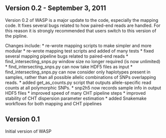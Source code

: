 Version 0.2 - September 3, 2011
-----------

Version 0.2 of WASP is a major update to the code,
especially the mapping code. It fixes several bugs related
to how paired-end reads are handled. For this reason it is
strongly recommended that users switch to this version
of the pipline.

Changes include:
	* re-wrote mapping scripts to make simpler and more modular
	* re-wrote mapping test scripts and added of many tests
	* fixed several mapping pipeline bugs related to paired-end reads
	* find_intersecting_snps.py window size no longer required (is now
	unlimited)
	* find_intersecting_snps.py can now take HDF5 files as input
	* find_intersecting_snps.py can now consider only haplotypes
	present in samples, rather than all possible allelic combinations
	of SNPs overlapping reads.
	* added get_as_counts.py script that outputs allele-specific read
	counts at all polymorphic SNPs. 
	* snp2h5 now records sample info in output HDF5 files
	* improved speed of many CHT pipeline steps
	* improved stability of CHT dispersion parameter estimation
	* added Snakemake workflows for both mapping and CHT pipelines


Version 0.1
-----------
Initial version of WASP
